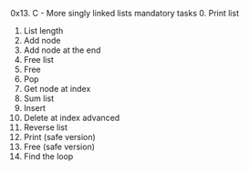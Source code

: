 0x13. C - More singly linked lists
 mandatory tasks
0. Print list 
1. List length 
2. Add node 
3. Add node at the end 
4. Free list 
5. Free 
6. Pop 
7. Get node at index 
8. Sum list 
9. Insert 
10. Delete at index
advanced
 11. Reverse list 
 12. Print (safe version) 
 13. Free (safe version) 
 14. Find the loop 
 
